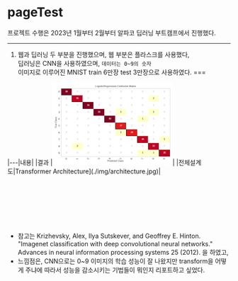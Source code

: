 # pageTest

프로젝트 수행은 2023년 1월부터 2월부터 알파코 딥러닝 부트캠프에서 진행했다. 
***

1. 웹과 딥러닝 두 부분을 진행했으며, 웹 부분은 플라스크를 사용했다, <br>
딥러닝은 CNN을 사용하였으며, `데이터는 0~9의 숫자`  <br>
이미지로 이루어진 MNIST train 6만장 test 3만장으로 사용하였다.
===


|---|내용|
|결과 |![Confusion Matrix](./img/output.jpg)|
|전체설계도|Transformer Architecture](./img/architecture.jpg)|


<br><br>
===
- 참고는 Krizhevsky, Alex, Ilya Sutskever, and Geoffrey E. Hinton. "Imagenet classification with deep convolutional neural networks." Advances in neural information processing systems 25 (2012). 을 하였고,
- 느낌점은, CNN으로는 0~9 이미지의 학습 성능이 잘 나왔지만 transform을 어떻게 주냐에 따라서 성능을 감소시키는 기법들이 뭐인지 리포트하고 싶었다.



